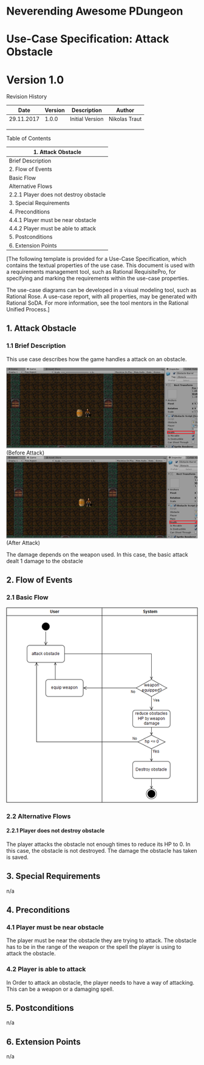 
# Neverending Awesome PDungeon

# Use-Case Specification: Attack Obstacle

# Version 1.0


Revision History

| **Date** | **Version** | **Description** | **Author** |
| --- | --- | --- | --- |
| 29.11.2017| 1.0.0 | Initial Version | Nikolas Traut |
|   |   |   |   |
|   |   |   |   |
|   |   |   |   |

Table of Contents

| 1.        Attack Obstacle    |
| --- |
|         Brief Description        |
| 2.        Flow of Events        |
|         Basic Flow        |
|         Alternative Flows        |
| 2.2.1        Player does not destroy obstacle       |      
| 3.        Special Requirements        |
| 4.        Preconditions        |
| 4.4.1     Player must be near obstacle |
| 4.4.2 Player must be able to attack |
| 5.        Postconditions        |
| 6.        Extension Points        |

[The following template is provided for a Use-Case Specification, which contains the textual properties of the use case. This document is used with a requirements management tool, such as Rational RequisitePro, for specifying and marking the requirements within the use-case properties.

The use-case diagrams can be developed in a visual modeling tool, such as Rational Rose. A use-case report, with all properties, may be generated with Rational SoDA. For more information, see the tool mentors in the Rational Unified Process.]

## 1. Attack Obstacle
 
### 1.1 Brief Description

This use case describes how the game handles a attack on an obstacle. 

<img src = "https://github.com/AdrianSchneble/nap/blob/master/usecases/UC_AttackObstacle_Screenshot1.png">
(Before Attack)

<img src = "https://github.com/AdrianSchneble/nap/blob/master/usecases/UC_AttackObstacle_Screenshot2.png">
(After Attack)

The damage depends on the weapon used. In this case, the basic attack dealt 1 damage to the obstacle

## 2. Flow of Events
### 2.1 Basic Flow

<img src = "https://github.com/AdrianSchneble/nap/blob/master/usecases/UC_AttackObstacle_ActivityDiagram.png" >

### 2.2 Alternative Flows
#### 2.2.1 Player does not destroy obstacle

The player attacks the obstacle not enough times to reduce its HP to 0. In this case, the obstacle is not destroyed. 
The damage the obstacle has taken is saved. 

## 3. Special Requirements

n/a

## 4. Preconditions

### 4.1 Player must be near obstacle

The player must be near the obstacle they are trying to attack. The obstacle has to be in the range of the weapon or the spell
the player is using to attack the obstacle. 

### 4.2 Player is able to attack

In Order to attack an obstacle, the player needs to have a way of attacking. This can be a weapon or a damaging spell.  

## 5. Postconditions

n/a

## 6. Extension Points

n/a

